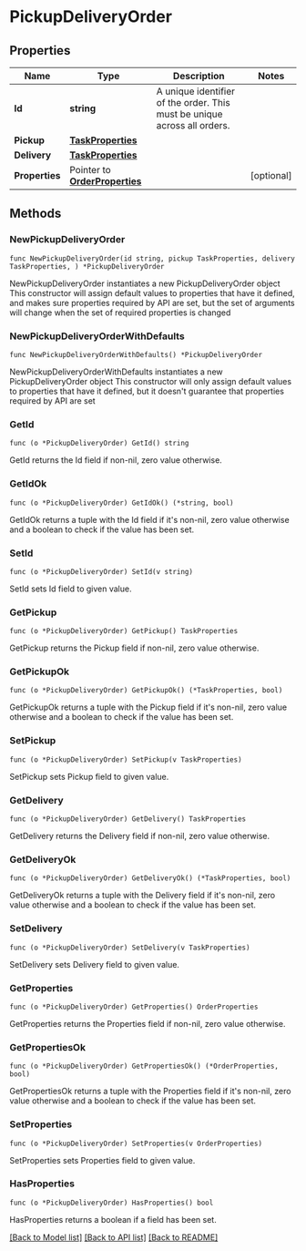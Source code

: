 # PickupDeliveryOrder

## Properties

Name | Type | Description | Notes
------------ | ------------- | ------------- | -------------
**Id** | **string** | A unique identifier of the order. This must be unique across all orders. | 
**Pickup** | [**TaskProperties**](TaskProperties.md) |  | 
**Delivery** | [**TaskProperties**](TaskProperties.md) |  | 
**Properties** | Pointer to [**OrderProperties**](OrderProperties.md) |  | [optional] 

## Methods

### NewPickupDeliveryOrder

`func NewPickupDeliveryOrder(id string, pickup TaskProperties, delivery TaskProperties, ) *PickupDeliveryOrder`

NewPickupDeliveryOrder instantiates a new PickupDeliveryOrder object
This constructor will assign default values to properties that have it defined,
and makes sure properties required by API are set, but the set of arguments
will change when the set of required properties is changed

### NewPickupDeliveryOrderWithDefaults

`func NewPickupDeliveryOrderWithDefaults() *PickupDeliveryOrder`

NewPickupDeliveryOrderWithDefaults instantiates a new PickupDeliveryOrder object
This constructor will only assign default values to properties that have it defined,
but it doesn't guarantee that properties required by API are set

### GetId

`func (o *PickupDeliveryOrder) GetId() string`

GetId returns the Id field if non-nil, zero value otherwise.

### GetIdOk

`func (o *PickupDeliveryOrder) GetIdOk() (*string, bool)`

GetIdOk returns a tuple with the Id field if it's non-nil, zero value otherwise
and a boolean to check if the value has been set.

### SetId

`func (o *PickupDeliveryOrder) SetId(v string)`

SetId sets Id field to given value.


### GetPickup

`func (o *PickupDeliveryOrder) GetPickup() TaskProperties`

GetPickup returns the Pickup field if non-nil, zero value otherwise.

### GetPickupOk

`func (o *PickupDeliveryOrder) GetPickupOk() (*TaskProperties, bool)`

GetPickupOk returns a tuple with the Pickup field if it's non-nil, zero value otherwise
and a boolean to check if the value has been set.

### SetPickup

`func (o *PickupDeliveryOrder) SetPickup(v TaskProperties)`

SetPickup sets Pickup field to given value.


### GetDelivery

`func (o *PickupDeliveryOrder) GetDelivery() TaskProperties`

GetDelivery returns the Delivery field if non-nil, zero value otherwise.

### GetDeliveryOk

`func (o *PickupDeliveryOrder) GetDeliveryOk() (*TaskProperties, bool)`

GetDeliveryOk returns a tuple with the Delivery field if it's non-nil, zero value otherwise
and a boolean to check if the value has been set.

### SetDelivery

`func (o *PickupDeliveryOrder) SetDelivery(v TaskProperties)`

SetDelivery sets Delivery field to given value.


### GetProperties

`func (o *PickupDeliveryOrder) GetProperties() OrderProperties`

GetProperties returns the Properties field if non-nil, zero value otherwise.

### GetPropertiesOk

`func (o *PickupDeliveryOrder) GetPropertiesOk() (*OrderProperties, bool)`

GetPropertiesOk returns a tuple with the Properties field if it's non-nil, zero value otherwise
and a boolean to check if the value has been set.

### SetProperties

`func (o *PickupDeliveryOrder) SetProperties(v OrderProperties)`

SetProperties sets Properties field to given value.

### HasProperties

`func (o *PickupDeliveryOrder) HasProperties() bool`

HasProperties returns a boolean if a field has been set.


[[Back to Model list]](../README.md#documentation-for-models) [[Back to API list]](../README.md#documentation-for-api-endpoints) [[Back to README]](../README.md)


